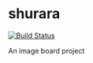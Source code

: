 # shurara

[![Build Status](https://travis-ci.com/minchao/shurara.svg?branch=master)](https://travis-ci.com/minchao/shurara)

An image board project